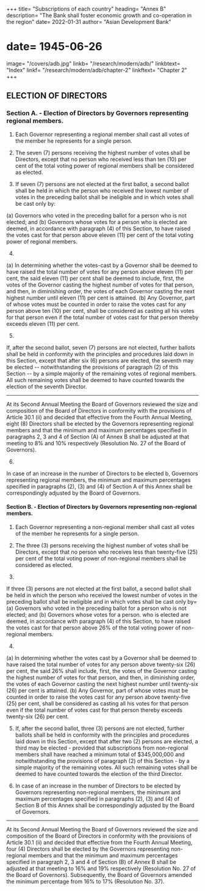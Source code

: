 +++
title=  "Subscriptions of each country"
heading=  "Annex B"
description=  "The Bank shall foster economic growth and co-operation in the region"
date=  2022-01-31
author=  "Asian Development Bank"
# date=  1945-06-26
image=  "/covers/adb.jpg"
linkb=  "/research/modern/adb/"
linkbtext=  "Index"
linkf=  "/research/modern/adb/chapter-2"
linkftext=  "Chapter 2"
+++

## ELECTION OF DIRECTORS

### Section A. - Election of Directors by Governors representing regional members.

1. Each Governor representing a regional member shall cast all votes of the member he
represents for a single person.

2. The seven (7) persons receiving the highest number of votes shall be Directors, except
that no person who received less than ten (10) per cent of the total voting power of regional members shall
be considered as elected.

3. If seven (7) persons are not elected at the first ballot, a second ballot shall be held in
which the person who received the lowest number of votes in the preceding ballot shall be ineligible and in
which votes shall be cast only by:

(a) Governors who voted in the preceding ballot for a person who is not elected; and
(b) Governors whose votes for a person who is elected are deemed, in accordance with
paragraph (4) of this Section, to have raised the votes cast for that person above eleven
(11) per cent of the total voting power of regional members.

4.
(a)
In determining whether the votes-cast by a Governor shall be deemed to have
raised the total number of votes for any person above eleven (11) per cent, the said eleven (11) per cent
shall be deemed to include, first, the votes of the Governor casting the highest number of votes for that
person, and then, in diminishing order, the votes of each Governor casting the next highest number until
eleven (11) per cent is attained.
(b)
Any Governor, part of whose votes must be counted in order to raise the votes
cast for any person above ten (10) per cent, shall be considered as casting all his votes for that person even if the total number of votes cast for that person thereby exceeds eleven (11) per cent.

5.
If, after the second ballot, seven (7) persons are not elected, further ballots shall be held
in conformity with the principles and procedures laid down in this Section, except that after six (6) persons
are elected, the seventh may be elected -- notwithstanding the provisions of paragraph (2) of this Section --
by a simple majority of the remaining votes of regional members. All such remaining votes shall be
deemed to have counted towards the election of the seventh Director.
________________________
At its Second Annual Meeting the Board of Governors reviewed the size and composition of the Board of Directors in conformity with the provisions of Article 30.1 (ii) and decided that effective from the Fourth Annual Meeting, eight (8) Directors shall be elected by the Governors representing regional members and that the minimum and maximum percentages specified in paragraphs 2, 3 and 4 of Section (A) of Annex B shall be adjusted at that meeting to 8% and 10% respectively (Resolution No. 27 of the Board of Governors).

6.
In case of an increase in the number of Directors to be elected b, Governors representing
regional members, the minimum and maximum percentages specified in paragraphs (2), (3) and (4) of
Section A of this Annex shall be correspondingly adjusted by the Board of Governors.


#### Section B. - Election of Directors by Governors representing non-regional members.

1. Each Governor representing a non-regional member shall cast all votes of the member he
represents for a single person.

2. The three (3) persons receiving the highest number of votes shall be Directors, except
that no person who receives less than twenty-five (25) per cent of the total voting power of non-regional
members shall be considered as elected.
3.
If three (3) persons are not elected at the first ballot, a second ballot shall be held in
which the person who received the lowest number of votes in the preceding ballot shall be ineligible and in
which votes shall be cast only by= 
(a) Governors who voted in the preceding ballot for a person who is not elected; and
(b) Governors whose votes for a person. who is elected are deemed, in accordance with
paragraph (4) of this Section, to have raised the votes cast for that person above 26% of the total voting power of non-regional members.

4.

(a) In determining whether the votes cast by a Governor shall be deemed to have
raised the total number of votes for any person above twenty-six (26) per cent, the said 26% shall include, first, the votes of the Governor casting the highest number of votes for that
person, and then, in diminishing order, the votes of each Governor casting the next highest number until
twenty-six (26) per cent is attained.
(b)
Any Governor, part of whose votes must be counted in order to raise the votes
cast for any person above twenty-five (25) per cent, shall be considered as casting all his votes for that
person even if the total number of votes cast for that person thereby exceeds twenty-six (26) per cent.

5. If, after the second ballot, three (3) persons are not elected, further ballots shall be held in conformity with the principles and procedures laid down in this Section, except that after two (2) persons are elected, a third may be elected - provided that subscriptions from non-regional members shall have reached a minimum total of $345,000,000 and notwithstanding
the provisions of paragraph (2) of this Section - by a simple majority of the remaining votes. All such remaining votes shall be deemed to have counted towards the election of the third Director.

6. In case of an increase in the number of Directors to be elected by Governors representing
non-regional members, the minimum and maximum percentages specified in paragraphs (2), (3) and (4) of Section B of this Annex shall be correspondingly adjusted by the Board of Governors.
________________________
At its Second Annual Meeting the Board of Governors reviewed the size and composition of the Board of Directors in conformity with the provisions of Article 30.1 (ii) and decided that effective from the Fourth Annual Meeting, four (4) Directors shall be elected by the Governors representing non-regional members and that the minimum and maximum percentages specified in paragraph 2, 3 and 4 of Section (B) of Annex B shall be adjusted at that meeting to 16% and 19% respectively (Resolution No. 27 of the Board of Governors). Subsequently, the Board of Governors amended the minimum percentage from 16% to 17% (Resolution No. 37).